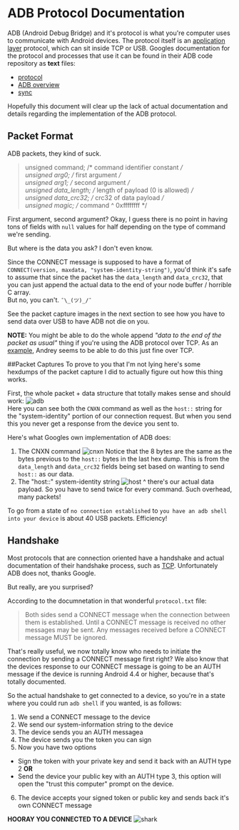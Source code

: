 # ADB Protocol Documentation
ADB (Android Debug Bridge) and it's protocol is what you're computer uses to communicate with Android devices.  The protocol itself is an [application layer](https://en.wikipedia.org/wiki/Application_layer) protocol, which can sit inside TCP or USB.  Googles documentation for the protocol and processes that use it can be found in their ADB code repository as **text** files:
* [protocol](https://android.googlesource.com/platform/system/core/+/master/adb/protocol.txt)
* [ADB overview](https://android.googlesource.com/platform/system/core/+/master/adb/OVERVIEW.TXT)
* [sync](https://android.googlesource.com/platform/system/core/+/master/adb/SYNC.TXT)

Hopefully this document will clear up the lack of actual documentation and details regarding the implementation of the ADB protocol.

## Packet Format
ADB packets, they kind of suck.  
>   unsigned command;       /* command identifier constant        */  
    unsigned arg0;          /* first argument                   */  
    unsigned arg1;          /* second argument                  */  
    unsigned data_length;   /* length of payload (0 is allowed) */  
    unsigned data_crc32;    /* crc32 of data payload            */  
    unsigned magic;         /* command ^ 0xffffffff             */
    
First argument, second argument? Okay, I guess there is no point in having tons of fields with `null` values for half depending on the type of command we're sending.  

But where is the data you ask?  I don't even know. 

Since the CONNECT message is supposed to have a format of `CONNECT(version, maxdata, "system-identity-string")`, you'd think it's safe to assume that since the packet has the `data_length` and `data_crc32`, that you can just append the actual data to the end of your node buffer / horrible C array.  
But no, you can't. `¯\_(ツ)_/¯`  

See the packet capture images in the next section to see how you have to send data over USB to have ADB not die on you.  

**NOTE:** You might be able to do the whole append *"data to the end of the packet as usual"* thing if you're using the ADB protocol over TCP.  As an [example](https://github.com/sidorares/node-adbhost), Andrey seems to be able to do this just fine over TCP.

##Packet Captures
To prove to you that I'm not lying here's some hexdumps of the packet capture I did to actually figure out how this thing works. 

First, the whole packet + data structure that totally makes sense and should work: 
![adb](https://github.com/cstyan/adbDocumentation/raw/master/images/cnxnHost.png)  
Here you can see both the `CNXN` command as well as the `host::` string for the "system-identity" portion of our connection request.  But when you send this you never get a response from the device you sent to.

Here's what Googles own implementation of ADB does:
1. The CNXN command ![cnxn](https://github.com/cstyan/adbDocumentation/raw/master/images/googleCNXN.jpg) Notice that the 8 bytes are the same as the bytes previous to the `host::` bytes in the last hex dump.  This is from the `data_length` and `data_crc32` fields being set based on wanting to send `host::` as our data.
2. The "host::" system-identity string ![host](https://github.com/cstyan/adbDocumentation/raw/master/images/googleHost.png) ^ there's our actual data payload.  So you have to send twice for every command.  Such overhead, many packets!

To go from a state of `no connection established` to `you have an adb shell into your device` is about 40 USB packets. Efficiency!

## Handshake
Most protocols that are connection oriented have a handshake and actual documentation of their handshake process, such as [TCP](https://en.wikipedia.org/wiki/Transmission_Control_Protocol#Connection_establishment).  Unfortunately ADB does not, thanks Google.  

But really, are you surprised?

According to the documnetation in that wonderful `protocol.txt` file:
> Both sides send a CONNECT message when the connection between them is
established.  Until a CONNECT message is received no other messages may
be sent.  Any messages received before a CONNECT message MUST be ignored.

That's really useful, we now totally know who needs to initiate the connection by sending a CONNECT message first right?  We also know that the devices response to our CONNECT message is going to be an AUTH message if the device is running Android 4.4 or higher, because that's totally documented.

So the actual handshake to get connected to a device, so you're in a state where you could run `adb shell` if you wanted, is as follows:
1. We send a CONNECT message to the device
2. We send our system-information string to the device
3. The device sends you an AUTH messagea
4. The device sends you the token you can sign
5. Now you have two options
  * Sign the token with your private key and send it back with an AUTH type 2 **OR**
  * Send the device your public key with an AUTH type 3, this option will open the "trust this computer" prompt on the device.
6. The device accepts your signed token or public key and sends back it's own CONNECT message

**HOORAY YOU CONNECTED TO A DEVICE** ![shark](https://github.com/cstyan/adbDocumentation/raw/master/images/shark.jpg)

